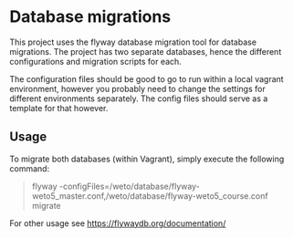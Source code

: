 # Database migrations

This project uses the flyway database migration tool for database migrations.
The project has two separate databases, hence the different configurations and migration scripts for each.

The configuration files should be good to go to run within a local vagrant environment, however you probably need to change the settings for different environments separately. The config files should serve as a template for that however.

## Usage

To migrate both databases (within Vagrant), simply execute the following command:
> flyway -configFiles=/weto/database/flyway-weto5_master.conf,/weto/database/flyway-weto5_course.conf migrate

For other usage see https://flywaydb.org/documentation/